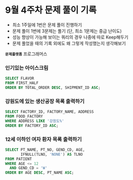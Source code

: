 # 9월 4주차 문제 풀이 기록

- 최소 1주일에 1번은 문제 풀이 진행하기
- 문제 풀이 1번에 3문제는 풀기 (단, 최소 1문제는 중급 난이도)
- 성능 향상이 가능해 보이는 쿼리의 경우 나중에 따로 Keep해두기
- 문제 풀었을 때의 기록 외에도 왜 그렇게 작성했는지 생각해보기

**`문제플랫폼`** 프로그래머스

### 인기있는 아이스크림

```sql
SELECT FLAVOR
FROM FIRST_HALF
ORDER BY TOTAL_ORDER DESC, SHIPMENT_ID ASC;
```

### 강원도에 있는 생산공장 목록 출력하기

```sql
SELECT FACTORY_ID, FACTORY_NAME, ADDRESS
FROM FOOD_FACTORY
WHERE ADDRESS LIKE '강원도%'
ORDER BY FACTORY_ID ASC;
```

### 12세 이하인 여자 환자 목록 출력하기

```sql
SELECT PT_NAME, PT_NO, GEND_CD, AGE, 
       IFNULL(TLNO, 'NONE') AS TLNO
FROM PATIENT
WHERE AGE <= 12 
  AND GEND_CD = 'W'
ORDER BY AGE DESC, PT_NAME ASC;
```